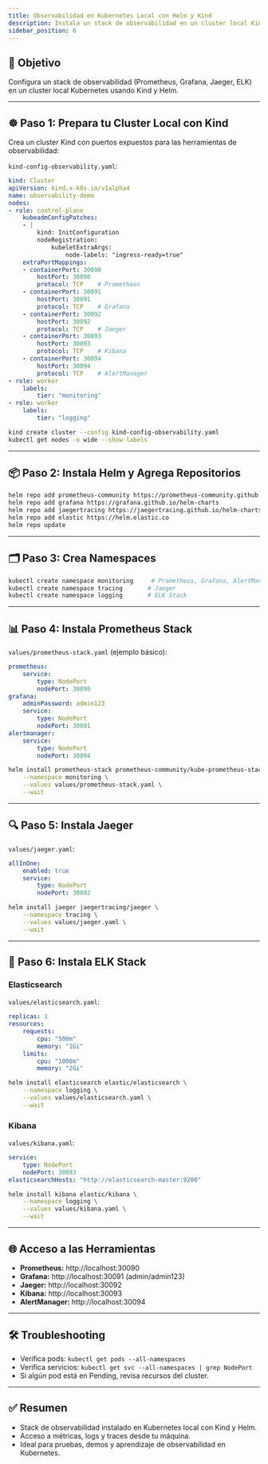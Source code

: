 ```yaml
---
title: Observabilidad en Kubernetes Local con Helm y Kind
description: Instala un stack de observabilidad en un cluster local Kind usando Helm.
sidebar_position: 6
---
```


## 🎯 Objetivo

Configura un stack de observabilidad (Prometheus, Grafana, Jaeger, ELK) en un cluster local Kubernetes usando Kind y Helm.

---

## ☸️ Paso 1: Prepara tu Cluster Local con Kind

Crea un cluster Kind con puertos expuestos para las herramientas de observabilidad:

`kind-config-observability.yaml`:
```yaml
kind: Cluster
apiVersion: kind.x-k8s.io/v1alpha4
name: observability-demo
nodes:
- role: control-plane
    kubeadmConfigPatches:
    - |
        kind: InitConfiguration
        nodeRegistration:
            kubeletExtraArgs:
                node-labels: "ingress-ready=true"
    extraPortMappings:
    - containerPort: 30090
        hostPort: 30090
        protocol: TCP    # Prometheus
    - containerPort: 30091
        hostPort: 30091
        protocol: TCP    # Grafana
    - containerPort: 30092
        hostPort: 30092
        protocol: TCP    # Jaeger
    - containerPort: 30093
        hostPort: 30093
        protocol: TCP    # Kibana
    - containerPort: 30094
        hostPort: 30094
        protocol: TCP    # AlertManager
- role: worker
    labels:
        tier: "monitoring"
- role: worker
    labels:
        tier: "logging"
```

```bash
kind create cluster --config kind-config-observability.yaml
kubectl get nodes -o wide --show-labels
```

---

## 📦 Paso 2: Instala Helm y Agrega Repositorios

```bash
helm repo add prometheus-community https://prometheus-community.github.io/helm-charts
helm repo add grafana https://grafana.github.io/helm-charts
helm repo add jaegertracing https://jaegertracing.github.io/helm-charts
helm repo add elastic https://helm.elastic.co
helm repo update
```

---

## 🗂️ Paso 3: Crea Namespaces

```bash
kubectl create namespace monitoring     # Prometheus, Grafana, AlertManager
kubectl create namespace tracing       # Jaeger
kubectl create namespace logging       # ELK Stack
```

---

## 📊 Paso 4: Instala Prometheus Stack

`values/prometheus-stack.yaml` (ejemplo básico):
```yaml
prometheus:
    service:
        type: NodePort
        nodePort: 30090
grafana:
    adminPassword: admin123
    service:
        type: NodePort
        nodePort: 30091
alertmanager:
    service:
        type: NodePort
        nodePort: 30094
```

```bash
helm install prometheus-stack prometheus-community/kube-prometheus-stack \
    --namespace monitoring \
    --values values/prometheus-stack.yaml \
    --wait
```

---

## 🔍 Paso 5: Instala Jaeger

`values/jaeger.yaml`:
```yaml
allInOne:
    enabled: true
    service:
        type: NodePort
        nodePort: 30092
```

```bash
helm install jaeger jaegertracing/jaeger \
    --namespace tracing \
    --values values/jaeger.yaml \
    --wait
```

---

## 📝 Paso 6: Instala ELK Stack

### Elasticsearch

`values/elasticsearch.yaml`:
```yaml
replicas: 1
resources:
    requests:
        cpu: "500m"
        memory: "1Gi"
    limits:
        cpu: "1000m"
        memory: "2Gi"
```

```bash
helm install elasticsearch elastic/elasticsearch \
    --namespace logging \
    --values values/elasticsearch.yaml \
    --wait
```

### Kibana

`values/kibana.yaml`:
```yaml
service:
    type: NodePort
    nodePort: 30093
elasticsearchHosts: "http://elasticsearch-master:9200"
```

```bash
helm install kibana elastic/kibana \
    --namespace logging \
    --values values/kibana.yaml \
    --wait
```

---

## 🌐 Acceso a las Herramientas

- **Prometheus:** http://localhost:30090
- **Grafana:** http://localhost:30091 (admin/admin123)
- **Jaeger:** http://localhost:30092
- **Kibana:** http://localhost:30093
- **AlertManager:** http://localhost:30094

---

## 🛠️ Troubleshooting

- Verifica pods: `kubectl get pods --all-namespaces`
- Verifica servicios: `kubectl get svc --all-namespaces | grep NodePort`
- Si algún pod está en Pending, revisa recursos del cluster.

---

## ✅ Resumen

- Stack de observabilidad instalado en Kubernetes local con Kind y Helm.
- Acceso a métricas, logs y traces desde tu máquina.
- Ideal para pruebas, demos y aprendizaje de observabilidad en Kubernetes.

